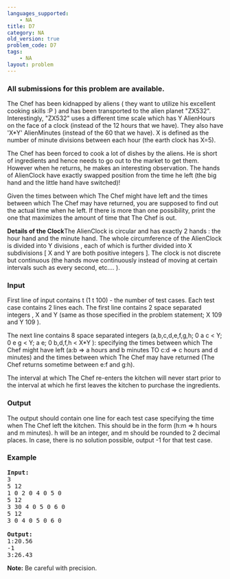 ```yaml
---
languages_supported:
    - NA
title: D7
category: NA
old_version: true
problem_code: D7
tags:
    - NA
layout: problem
---
```

###  All submissions for this problem are available. 

The Chef has been kidnapped by aliens ( they want to utilize his excellent cooking skills :P ) and has been transported to the alien planet "ZX532". Interestingly, "ZX532" uses a different time scale which has Y AlienHours on the face of a clock (instead of the 12 hours that we have). They also have 'X\*Y' AlienMinutes (instead of the 60 that we have). X is defined as the number of minute divisions between each hour (the earth clock has X=5).

The Chef has been forced to cook a lot of dishes by the aliens. He is short of ingredients and hence needs to go out to the market to get them. However when he returns, he makes an interesting observation. The hands of AlienClock have exactly swapped position from the time he left (the big hand and the little hand have switched)!

Given the times between which The Chef might have left and the times between which The Chef may have returned, you are supposed to find out the actual time when he left. If there is more than one possibility, print the one that maximizes the amount of time that The Chef is out.

**Details of the Clock**The AlienClock is circular and has exactly 2 hands : the hour hand and the minute hand. The whole circumference of the AlienClock is divided into Y divisions , each of which is further divided into X subdivisions \[ X and Y are both positive integers \]. The clock is not discrete but continuous (the hands move continuously instead of moving at certain intervals such as every second, etc.... ).

### Input

First line of input contains t (1 t 100) - the number of test cases. Each test case contains 2 lines each. The first line contains 2 space separated integers , X and Y (same as those specified in the problem statement; X 109 and Y 109 ).

The next line contains 8 space separated integers (a,b,c,d,e,f,g,h; 0 a c < Y; 0 e g < Y; a e; 0 b,d,f,h < X\*Y ): specifying the times between which The Chef might have left (a:b => a hours and b minutes TO c:d => c hours and d minutes) and the times between which The Chef may have returned (The Chef returns sometime between e:f and g:h).

The interval at which The Chef re-enters the kitchen will never start prior to the interval at which he first leaves the kitchen to purchase the ingredients.

### Output

The output should contain one line for each test case specifying the time when The Chef left the kitchen. This should be in the form (h:m => h hours and m minutes). h will be an integer, and m should be rounded to 2 decimal places. In case, there is no solution possible, output -1 for that test case.

### Example

<pre>
<b>Input:</b>
3
5 12
1 0 2 0 4 0 5 0
5 12
3 30 4 0 5 0 6 0
5 12
3 0 4 0 5 0 6 0

<b>Output:</b>
1:20.56
-1
3:26.43
</pre>
**Note:** Be careful with precision.
